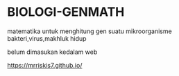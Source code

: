 # BIOLOGI-GENMATH
matematika untuk menghitung gen suatu mikroorganisme bakteri,virus,makhluk hidup

belum dimasukan kedalam web 

https://mrriskis7.github.io/
